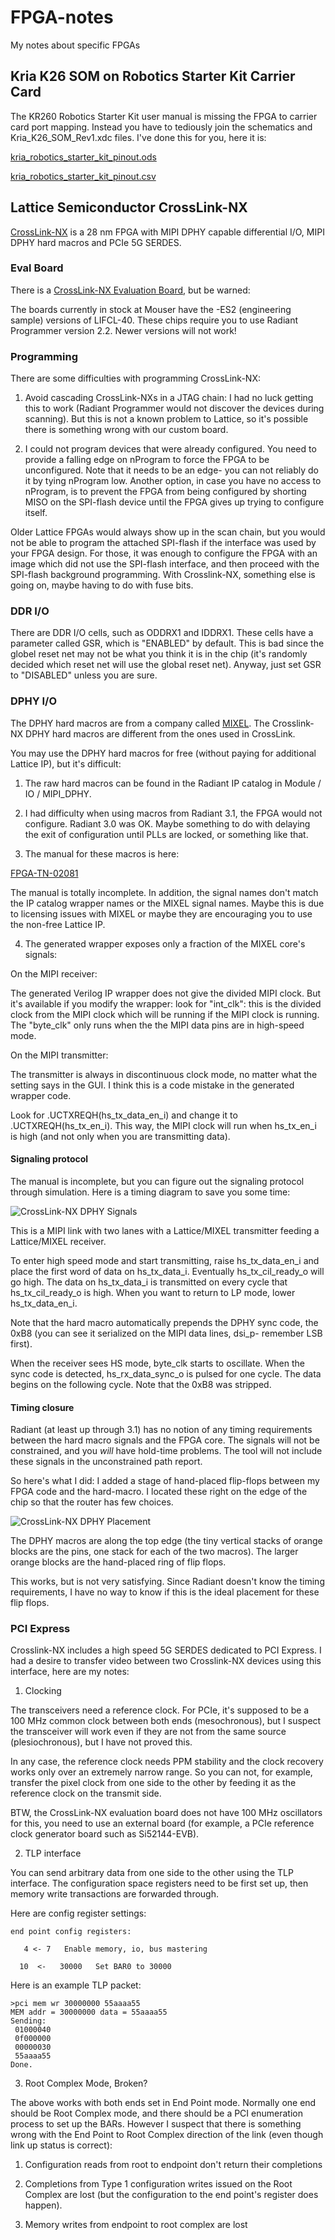 # FPGA-notes

My notes about specific FPGAs

## Kria K26 SOM on Robotics Starter Kit Carrier Card

The KR260 Robotics Starter Kit user manual is missing the FPGA to carrier
card port mapping.  Instead you have to tediously join the schematics and
Kria_K26_SOM_Rev1.xdc files.  I've done this for you, here it is:

[kria_robotics_starter_kit_pinout.ods](kria_robotics_starter_kit_pinout.ods)

[kria_robotics_starter_kit_pinout.csv](kria_robotics_starter_kit_pinout.csv)

## Lattice Semiconductor CrossLink-NX

[CrossLink-NX](https://www.latticesemi.com/CrossLinkNX) is a 28 nm FPGA with
MIPI DPHY capable differential I/O, MIPI DPHY hard macros and PCIe 5G SERDES.

### Eval Board

There is a [CrossLink-NX Evaluation Board](https://www.latticesemi.com/en/Products/DevelopmentBoardsAndKits/CrossLink-NXEvaluationBoard),
but be warned:

The boards currently in stock at Mouser have the -ES2 (engineering sample)
versions of LIFCL-40.  These chips require you to use Radiant Programmer
version 2.2.  Newer versions will not work!

### Programming

There are some difficulties with programming CrossLink-NX:

1. Avoid cascading CrossLink-NXs in a JTAG chain: I had no luck getting this
to work (Radiant Programmer would not discover the devices during scanning). 
But this is not a known problem to Lattice, so it's possible there is
something wrong with our custom board.

2.  I could not program devices that were already configured.  You need to
provide a falling edge on nProgram to force the FPGA to be unconfigured. 
Note that it needs to be an edge- you can not reliably do it by tying
nProgram low.  Another option, in case you have no access to nProgram, is to
prevent the FPGA from being configured by shorting MISO on the SPI-flash
device until the FPGA gives up trying to configure itself.

Older Lattice FPGAs would always show up in the scan chain, but you would
not be able to program the attached SPI-flash if the interface was used by
your FPGA design.  For those, it was enough to configure the FPGA with an
image which did not use the SPI-flash interface, and then proceed with the
SPI-flash background programming.  With Crosslink-NX, something else is
going on, maybe having to do with fuse bits.

### DDR I/O

There are DDR I/O cells, such as ODDRX1 and IDDRX1.  These cells have a
parameter called GSR, which is "ENABLED" by default.  This is bad since the
globel reset net may not be what you think it is in the chip (it's randomly
decided which reset net will use the global reset net).  Anyway, just set
GSR to "DISABLED" unless you are sure.

### DPHY I/O

The DPHY hard macros are from a company called [MIXEL](https://mixel.com/). 
The Crosslink-NX DPHY hard macros are different from the ones used in
CrossLink.

You may use the DPHY hard macros for free (without paying for additional
Lattice IP), but it's difficult:

1. The raw hard macros can be found in the Radiant IP catalog in Module / IO / MIPI_DPHY. 

2. I had difficulty when using macros from Radiant 3.1, the FPGA would not
configure.  Radiant 3.0 was OK.  Maybe something to do with delaying the
exit of configuration until PLLs are locked, or something like that.

3. The manual for these macros is here:

[FPGA-TN-02081](https://www.latticesemi.com/view_document?document_id=52781)

The manual is totally incomplete.  In addition, the signal names don't match
the IP catalog wrapper names or the MIXEL signal names.  Maybe this is due
to licensing issues with MIXEL or maybe they are encouraging you to use the
non-free Lattice IP.

4. The generated wrapper exposes only a fraction of the MIXEL core's
signals:

On the MIPI receiver:

The generated Verilog IP wrapper does not give the divided MIPI clock.  But
it's available if you modify the wrapper: look for "int_clk": this is the
divided clock from the MIPI clock which will be running if the MIPI clock is
running.  The "byte_clk" only runs when the the MIPI data pins are in
high-speed mode.

On the MIPI transmitter:

The transmitter is always in discontinuous clock mode, no matter what the
setting says in the GUI.  I think this is a code mistake in the generated
wrapper code.

Look for .UCTXREQH(hs_tx_data_en_i) and change it to .UCTXREQH(hs_tx_en_i). 
This way, the MIPI clock will run when hs_tx_en_i is high (and not only when
you are transmitting data).

#### Signaling protocol

The manual is incomplete, but you can figure out the signaling protocol through
simulation.  Here is a timing diagram to save you some time:

![CrossLink-NX DPHY Signals](doc/crosslinknx-dphy.png)

This is a MIPI link with two lanes with a Lattice/MIXEL transmitter feeding
a Lattice/MIXEL receiver.

To enter high speed mode and start transmitting, raise hs_tx_data_en_i and
place the first word of data on hs_tx_data_i.  Eventually hs_tx_cil_ready_o
will go high.  The data on hs_tx_data_i is transmitted on every cycle that
hs_tx_cil_ready_o is high.  When you want to return to LP mode, lower
hs_tx_data_en_i.

Note that the hard macro automatically prepends the DPHY sync code, the 0xB8
(you can see it serialized on the MIPI data lines, dsi_p- remember LSB first).

When the receiver sees HS mode, byte_clk starts to oscillate.  When the sync
code is detected, hs_rx_data_sync_o is pulsed for one cycle.  The data
begins on the following cycle.  Note that the 0xB8 was stripped.

#### Timing closure

Radiant (at least up through 3.1) has no notion of any timing requirements
between the hard macro signals and the FPGA core.  The signals will not be
constrained, and you *will* have hold-time problems.  The tool will not
include these signals in the unconstrained path report.

So here's what I did: I added a stage of hand-placed flip-flops between my
FPGA code and the hard-macro.  I located these right on the edge of the chip
so that the router has few choices.

![CrossLink-NX DPHY Placement](doc/crosslinknx-placement.png)

The DPHY macros are along the top edge (the tiny vertical stacks of orange
blocks are the pins, one stack for each of the two macros).  The larger
orange blocks are the hand-placed ring of flip flops.

This works, but is not very satisfying.  Since Radiant doesn't know the
timing requirements, I have no way to know if this is the ideal placement
for these flip flops.

### PCI Express

Crosslink-NX includes a high speed 5G SERDES dedicated to PCI Express.  I
had a desire to transfer video between two Crosslink-NX devices using this
interface, here are my notes:

1. Clocking

The transceivers need a reference clock.  For PCIe, it's supposed to be a
100 MHz common clock between both ends (mesochronous), but I suspect the
transceiver will work even if they are not from the same source
(plesiochronous), but I have not proved this.

In any case, the reference clock needs PPM stability and the clock recovery
works only over an extremely narrow range.  So you can not, for example,
transfer the pixel clock from one side to the other by feeding it as the
reference clock on the transmit side.

BTW, the CrossLink-NX evaluation board does not have 100 MHz oscillators for
this, you need to use an external board (for example, a PCIe reference clock
generator board such as Si52144-EVB).

2. TLP interface

You can send arbitrary data from one side to the other using the TLP
interface.  The configuration space registers need to be first set up, then
memory write transactions are forwarded through.

Here are config register settings:

~~~~
end point config registers:

   4 <- 7   Enable memory, io, bus mastering

  10  <-   30000   Set BAR0 to 30000
~~~~

Here is an example TLP packet:

~~~~
>pci mem wr 30000000 55aaaa55
MEM addr = 30000000 data = 55aaaa55
Sending:
 01000040
 0f000000
 00000030
 55aaaa55
Done.
~~~~

3. Root Complex Mode, Broken?

The above works with both ends set in End Point mode.  Normally one end
should be Root Complex mode, and there should be a PCI enumeration process
to set up the BARs.  However I suspect that there is something wrong with
the End Point to Root Complex direction of the link (even though link up
status is correct):

1. Configuration reads from root to endpoint don't return their completions

2. Completions from Type 1 configuration writes issued on the Root Complex
are lost (but the configuration to the end point's register does happen).

3. Memory writes from endpoint to root complex are lost


